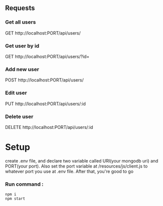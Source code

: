 ## Requests

### Get all users
GET http://localhost:PORT/api/users/

### Get user by id
GET http://localhost:PORT/api/users/?id=

### Add new user
POST http://localhost:PORT/api/users/

### Edit user
PUT http://localhost:PORT/api/users/:id

### Delete user
DELETE http://localhost:PORT/api/users/:id

# Setup
create .env file, and declare two variable called URI(your mongodb uri) and PORT(your port). Also set the port variable at /resources/js/client.js to whatever port you use at .env file. After that, you're good to go

### Run command :
```console
npm i
npm start
```
